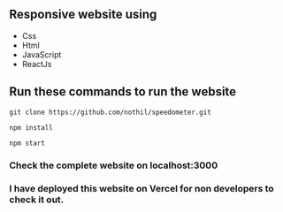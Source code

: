 ## Responsive website using

- Css
- Html
- JavaScript
- ReactJs

## Run these commands to run the website

`git clone https://github.com/nothil/speedometer.git`

`npm install`

`npm start`

### Check the complete website on localhost:3000

### I have deployed this website on Vercel for non developers to check it out.
